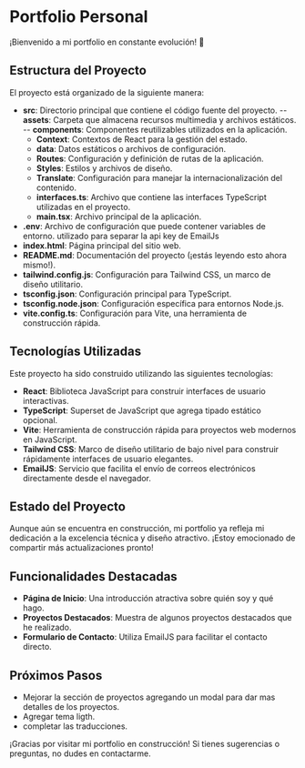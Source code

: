 # Portfolio Personal

¡Bienvenido a mi portfolio en constante evolución! 🚀

## Estructura del Proyecto

El proyecto está organizado de la siguiente manera:

- **src**: Directorio principal que contiene el código fuente del proyecto.
  -- **assets**: Carpeta que almacena recursos multimedia y archivos estáticos.
  -- **components**: Componentes reutilizables utilizados en la aplicación.
  - **Context**: Contextos de React para la gestión del estado.
  - **data**: Datos estáticos o archivos de configuración.
  - **Routes**: Configuración y definición de rutas de la aplicación.
  - **Styles**: Estilos y archivos de diseño.
  - **Translate**: Configuración para manejar la internacionalización del contenido.
  - **interfaces.ts**: Archivo que contiene las interfaces TypeScript utilizadas en el proyecto.
  - **main.tsx**: Archivo principal de la aplicación.
- **.env**: Archivo de configuración que puede contener variables de entorno. utilizado para separar la api key de EmailJs
- **index.html**: Página principal del sitio web.
- **README.md**: Documentación del proyecto (¡estás leyendo esto ahora mismo!).
- **tailwind.config.js**: Configuración para Tailwind CSS, un marco de diseño utilitario.
- **tsconfig.json**: Configuración principal para TypeScript.
- **tsconfig.node.json**: Configuración específica para entornos Node.js.
- **vite.config.ts**: Configuración para Vite, una herramienta de construcción rápida.


## Tecnologías Utilizadas
Este proyecto ha sido construido utilizando las siguientes tecnologías:

- **React**: Biblioteca JavaScript para construir interfaces de usuario interactivas.
- **TypeScript**: Superset de JavaScript que agrega tipado estático opcional.
- **Vite**: Herramienta de construcción rápida para proyectos web modernos en JavaScript.
- **Tailwind CSS**: Marco de diseño utilitario de bajo nivel para construir rápidamente interfaces de usuario elegantes.
- **EmailJS**: Servicio que facilita el envío de correos electrónicos directamente desde el navegador.

## Estado del Proyecto
Aunque aún se encuentra en construcción, mi portfolio ya refleja mi dedicación a la excelencia técnica y diseño atractivo. ¡Estoy emocionado de compartir más actualizaciones pronto!

## Funcionalidades Destacadas
- **Página de Inicio**: Una introducción atractiva sobre quién soy y qué hago.
- **Proyectos Destacados**: Muestra de algunos proyectos destacados que he realizado.
- **Formulario de Contacto**: Utiliza EmailJS para facilitar el contacto directo.

## Próximos Pasos
- Mejorar la sección de proyectos agregando un modal para dar mas detalles de los proyectos.
- Agregar tema ligth.
- completar las traducciones.

¡Gracias por visitar mi portfolio en construcción! Si tienes sugerencias o preguntas, no dudes en contactarme.



